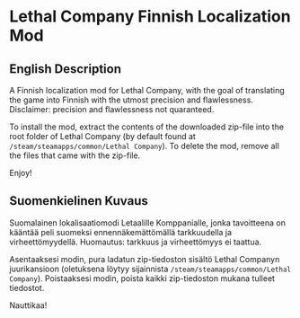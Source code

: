 # Lethal Company Finnish Localization Mod


## English Description

A Finnish localization mod for Lethal Company, with the goal of translating the game into Finnish with the utmost precision and flawlessness. Disclaimer: precision and flawlessness not quaranteed.

To install the mod, extract the contents of the downloaded zip-file into the root folder of Lethal Company (by default found at `/steam/steamapps/common/Lethal Company`).
To delete the mod, remove all the files that came with the zip-file.

Enjoy!


## Suomenkielinen Kuvaus

Suomalainen lokalisaatiomodi Letaalille Komppanialle, jonka tavoitteena on kääntää peli suomeksi ennennäkemättömällä tarkkuudella ja virheettömyydellä. Huomautus: tarkkuus ja virheettömyys ei taattua.

Asentaaksesi modin, pura ladatun zip-tiedoston sisältö Lethal Companyn juurikansioon (oletuksena löytyy sijainnista `/steam/steamapps/common/Lethal Company`).
Poistaaksesi modin, poista kaikki zip-tiedoston mukana tulleet tiedostot.

Nauttikaa!
